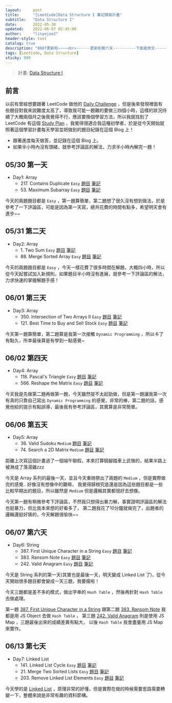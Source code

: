 ```yaml
---
layout:     post
title:      "[LeetCode]Data Structure I 筆記撰寫計畫"
subtitle:   "Data Structure I"
date:       2022-05-30
updated:    2022-06-07 02:45:00
author:     "linyejoe2"
header-style: text
catalog: true
description: "0607更新啦~~~~<br>------更新到第六天----------下面是原文-----------<br>從今天開始做 LeetCode 的學習計畫，然後每天記錄題目。"
tags: [LeetCode, Data Structure] 
sticky: 999
---
```


> 計畫: [Data Structure I](https://leetcode.com/study-plan/data-structure/?progress=6ofm59r)

## 前言

以前有曾經想要跟著 LeetCode 做他的 [Daily Challenge](https://leetcode.com/discuss/general-discussion/655704/) ，但是後來發現裡面有些題目對我來說難度太高了，導致我可能一題難的要做三四個小時，這樣的狀況持續了大概兩個月之後我覺得不行，應該要換個學習方法，所以我就找到了 LeetCode 有這個 [Study Plan](https://leetcode.com/study-plan/) ，我覺得很適合我這種初學者，於是從今天開始就照著這個學習計畫每天學習並把做到的題目紀錄在這個 Blog 上！

+ 跟著進度每天做答，並記錄在這個 Blog 上。
+ 如果半小時內沒有頭緒，就參考評論區的解法，力求半小時內解完一題！

## 05/30 第一天

+ Day1: Array
    + 217\. Contains Duplicate `Easy` [題目](https://leetcode.com/problems/contains-duplicate/) [筆記](https://linyejoe2.github.io/2022/05/30/leetcode/Data%20Structure/Data%20Structure%20I/217_Contains_Duplicate/)
    + 53\. Maximum Subarray `Easy` [題目](https://leetcode.com/problems/maximum-subarray/) [筆記](https://linyejoe2.github.io/2022/05/30/leetcode/Data%20Structure/Data%20Structure%20I/53_Maximum_Subarray/)

今天的兩題題目都是 `Easy` ，第一題算簡單，第二題想了很久沒有想到做法，於是參考了一下評論區，可能是因為第一天寫，總共花費的時間有點多，希望明天會有進步~~

## 05/31 第二天

+ Day2: Array
    + 1\. Two Sum `Easy` [題目](https://leetcode.com/problems/two-sum/) [筆記](https://linyejoe2.github.io/2022/05/31/leetcode/Data%20Structure/Data%20Structure%20I/1_Two_Sum/)
    + 88\. Merge Sorted Array `Easy` [題目](https://leetcode.com/problems/merge-sorted-array/) [筆記](https://linyejoe2.github.io/2022/05/31/leetcode/Data%20Structure/Data%20Structure%20I/88_Merge_Sorted_Array/)

今天的兩題題目都是 `Easy` ，今天一樣花費了很多時間在解題，大概四小時，所以從今天起嘗試加入新規則，如果題目半小時沒有進展，就參考一下評論區的解法，力求快速的掌握解題手感！

## 06/01 第三天

+ Day3: Array
    + 350\. Intersection of Two Arrays II `Easy` [題目](https://leetcode.com/problems/intersection-of-two-arrays-ii/) [筆記](https://linyejoe2.github.io/2022/06/01/leetcode/Data%20Structure/Data%20Structure%20I/350_intersection_of_two_arrays_ii/)
    + 121\. Best Time to Buy and Sell Stock `Easy` [題目](https://leetcode.com/problems/best-time-to-buy-and-sell-stock/) [筆記](https://linyejoe2.github.io/2022/06/01/leetcode/Data%20Structure/Data%20Structure%20I/121_best_time_to_buy_and_sell_stock/)

今天第一題算簡單，第二題算是我第一次接觸 `Dynamic Programming` ，所以卡了有點久，所幸最後算是有學到一點感覺~

## 06/02 第四天

+ Day4: Array
    + 118\. Pascal's Triangle `Easy` [題目](https://leetcode.com/problems/pascals-triangle/) [筆記](https://linyejoe2.github.io/2022/06/02/leetcode/Data%20Structure/Data%20Structure%20I/118_Pascal's_Triangle/)
    + 566\. Reshape the Matrix `Easy` [題目](https://leetcode.com/problems/reshape-the-matrix/) [筆記](https://linyejoe2.github.io/2022/06/02/leetcode/Data%20Structure/Data%20Structure%20I/566_Reshape_the_Matrix/)

今天我是先做第二題再做第一題，今天雖然提不太起勁做，但是第一題讓我第一次有真的只靠自己寫出 `Dynamic Programming` 的感覺，非常的棒，第二題的話，感覺他給的提示有點誤導，最後我有參考評論區，其實算是非常簡單。

## 06/06 第五天

+ Day5: Array
    + 36\. Valid Sudoku `Medium` [題目](https://leetcode.com/problems/valid-sudoku/) [筆記](https://linyejoe2.github.io/2022/06/06/leetcode/Data%20Structure/Data%20Structure%20I/36-valid-sudoku/)
    + 74\. Search a 2D Matrix `Medium` [題目](https://leetcode.com/problems/search-a-2d-matrix/) [筆記](https://linyejoe2.github.io/2022/06/06/leetcode/Data%20Structure/Data%20Structure%20I/74-search-a-2d-matrix/)

距離上次寫這個計畫過了一個端午聯假，本來打算騎腳踏車上武嶺的，結果半路上被淋成了落湯雞zzz

今天是 Array 系列的最後一天，並且今天重磅祭出了兩題的 `Medium` ，但是實際做完的感覺.. 好像沒有想像中的難嘛，
我覺得歸根究底還是因為這些題目都是一些比較早期出的題目，所以雖然是 `Medium` 但是邏輯其實都很好去想像。

今天第一題有稍微參考下評論區，不然我只想得出暴力解，事實證明評論區的解法也挺暴力，但比我本來想的好看多了，
第二題我花了10分鐘就做完了，出題者的邏輯還挺好猜的，今天解題很愉快~~

## 06/07 第六天

+ Day6: String
    + 387\. First Unique Character in a String `Easy` [題目](https://leetcode.com/problems/first-unique-character-in-a-string/) [筆記](https://linyejoe2.github.io/2022/06/07/leetcode/Data%20Structure/Data%20Structure%20I/387-first-unique-character-in-a-string/)
    + 383\. Ransom Note `Easy` [題目](https://leetcode.com/problems/ransom-note/) [筆記](https://linyejoe2.github.io/2022/06/07/leetcode/Data%20Structure/Data%20Structure%20I/383-ransom-note/)
    + 242\. Valid Anagram `Easy` [題目](https://leetcode.com/problems/valid-anagram/) [筆記](https://linyejoe2.github.io/2022/06/07/leetcode/Data%20Structure/Data%20Structure%20I/242-valid-anagram/)

今天是 String 系列的第一天(其實也是最後一天，明天變成 Linked List 了)，從今天開始很多題目都會變成一天三題，我要瘋啦！

今天三題都是差不多的模式，做出字串的 `Hash Table` ，然後再針對 `Hash Table` 去做處理。

第一題 [387\. First Unique Character in a String](https://linyejoe2.github.io/2022/06/07/leetcode/Data%20Structure/Data%20Structure%20I/387-first-unique-character-in-a-string/) 跟第二題 [383\. Ransom Note](https://linyejoe2.github.io/2022/06/07/leetcode/Data%20Structure/Data%20Structure%20I/383-ransom-note/) 我都是用 JS Object 去做 `Hash Table` ，
第三題 [242\. Valid Anagram](https://linyejoe2.github.io/2022/06/07/leetcode/Data%20Structure/Data%20Structure%20I/242-valid-anagram/) 則是使用 JS Map ，三題最後出來的成績差異有點大，
以後 `Hash Table` 我會盡量用 JS Map 來實作。

## 06/13 第七天

+ Day7: Linked List
    + 141\. Linked List Cycle `Easy` [題目](https://leetcode.com/problems/linked-list-cycle/) [筆記](https://linyejoe2.github.io/2022/06/07/leetcode/Data%20Structure/Data%20Structure%20I/141-linked-list-cycle/)
    + 21\. Merge Two Sorted Lists `Easy` [題目](https://leetcode.com/problems/merge-two-sorted-lists/) [筆記](https://linyejoe2.github.io/2022/06/07/leetcode/Data%20Structure/Data%20Structure%20I/21-merge-two-sorted-lists/)
    + 203\. Remove Linked List Elements `Easy` [題目](https://leetcode.com/problems/remove-linked-list-elements/) [筆記](https://linyejoe2.github.io/2022/06/07/leetcode/Data%20Structure/Data%20Structure%20I/203-remove-linked-list-elements/)

今天學的是 [Linked List](http://alrightchiu.github.io/SecondRound/linked-list-introjian-jie.html) ，原理非常的好懂，但是實際在做的時候需要思路需要轉變一下，整體來說是非常有趣的資料節構。
 
